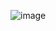 ![image](https://github.com/andreikennethmoreno/CS50x/assets/124364969/9e7eb9e4-2a6c-4604-934e-611dd9e607da)

